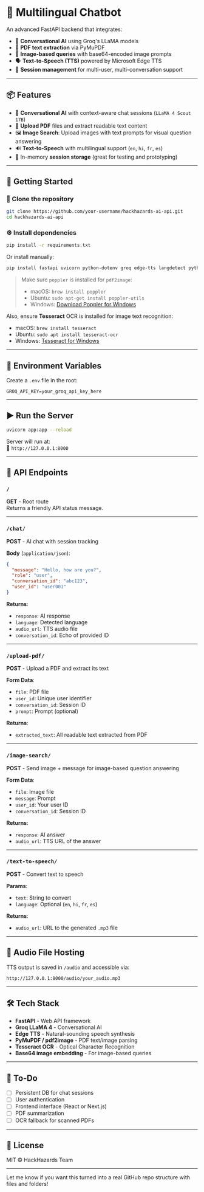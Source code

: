 # 🚀 Multilingual Chatbot

An advanced FastAPI backend that integrates:
- 💬 **Conversational AI** using Groq's LLaMA models  
- 🧾 **PDF text extraction** via PyMuPDF  
- 🧠 **Image-based queries** with base64-encoded image prompts  
- 🗣️ **Text-to-Speech (TTS)** powered by Microsoft Edge TTS  
- 📁 **Session management** for multi-user, multi-conversation support

---

## 📦 Features

- 🧠 **Conversational AI** with context-aware chat sessions (`LLaMA 4 Scout 17B`)
- 📄 **Upload PDF** files and extract readable text content
- 🖼️ **Image Search**: Upload images with text prompts for visual question answering
- 🔊 **Text-to-Speech** with multilingual support (`en`, `hi`, `fr`, `es`)
- 🧪 In-memory **session storage** (great for testing and prototyping)

---

## 🚀 Getting Started

### 📁 Clone the repository

```bash
git clone https://github.com/your-username/hackhazards-ai-api.git
cd hackhazards-ai-api
```

### ⚙️ Install dependencies

```bash
pip install -r requirements.txt
```

Or install manually:

```bash
pip install fastapi uvicorn python-dotenv groq edge-tts langdetect python-multipart pdf2image pytesseract Pillow fitz
```

> Make sure `poppler` is installed for `pdf2image`:  
> - macOS: `brew install poppler`  
> - Ubuntu: `sudo apt-get install poppler-utils`  
> - Windows: [Download Poppler for Windows](http://blog.alivate.com.au/poppler-windows/)

Also, ensure **Tesseract** OCR is installed for image text recognition:
- macOS: `brew install tesseract`
- Ubuntu: `sudo apt install tesseract-ocr`
- Windows: [Tesseract for Windows](https://github.com/tesseract-ocr/tesseract/wiki)

---

## 🧪 Environment Variables

Create a `.env` file in the root:

```env
GROQ_API_KEY=your_groq_api_key_here
```

---

## ▶️ Run the Server

```bash
uvicorn app:app --reload
```

Server will run at:  
📍 `http://127.0.0.1:8000`

---

## 🔌 API Endpoints

### `/`  
**GET** - Root route  
Returns a friendly API status message.

---

### `/chat/`  
**POST** - AI chat with session tracking

**Body** (`application/json`):

```json
{
  "message": "Hello, how are you?",
  "role": "user",
  "conversation_id": "abc123",
  "user_id": "user001"
}
```

**Returns**:
- `response`: AI response
- `language`: Detected language
- `audio_url`: TTS audio file
- `conversation_id`: Echo of provided ID

---

### `/upload-pdf/`  
**POST** - Upload a PDF and extract its text

**Form Data**:
- `file`: PDF file
- `user_id`: Unique user identifier
- `conversation_id`: Session ID
- `prompt`: Prompt (optional)

**Returns**:
- `extracted_text`: All readable text extracted from PDF

---

### `/image-search/`  
**POST** - Send image + message for image-based question answering

**Form Data**:
- `file`: Image file
- `message`: Prompt
- `user_id`: Your user ID
- `conversation_id`: Session ID

**Returns**:
- `response`: AI answer
- `audio_url`: TTS URL of the answer

---

### `/text-to-speech/`  
**POST** - Convert text to speech

**Params**:
- `text`: String to convert
- `language`: Optional (`en`, `hi`, `fr`, `es`)

**Returns**:
- `audio_url`: URL to the generated `.mp3` file

---

## 📁 Audio File Hosting

TTS output is saved in `/audio` and accessible via:

```
http://127.0.0.1:8000/audio/your_audio.mp3
```

---

## 🛠 Tech Stack

- **FastAPI** - Web API framework
- **Groq LLaMA 4** - Conversational AI
- **Edge TTS** - Natural-sounding speech synthesis
- **PyMuPDF / pdf2image** - PDF text/image parsing
- **Tesseract OCR** - Optical Character Recognition
- **Base64 image embedding** - For image-based queries

---

## 📌 To-Do

- [ ] Persistent DB for chat sessions
- [ ] User authentication
- [ ] Frontend interface (React or Next.js)
- [ ] PDF summarization
- [ ] OCR fallback for scanned PDFs

---

## 📄 License

MIT © HackHazards Team

---

Let me know if you want this turned into a real GitHub repo structure with files and folders!
